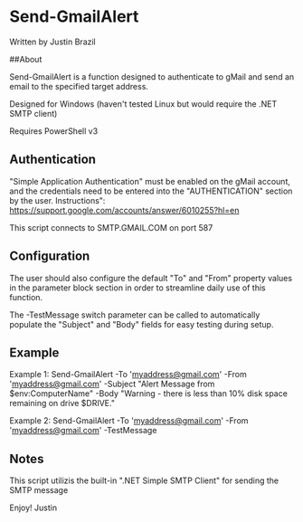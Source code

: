 # Send-GmailAlert
Written by Justin Brazil

##About

Send-GmailAlert is a function designed to authenticate to gMail and send an email to the specified target address.

Designed for Windows (haven't tested Linux but would require the .NET SMTP client)

Requires PowerShell v3

## Authentication

"Simple Application Authentication" must be enabled on the gMail account, and the credentials need to be entered into the "AUTHENTICATION" section by the user.  Instructions": https://support.google.com/accounts/answer/6010255?hl=en

This script connects to SMTP.GMAIL.COM on port 587

## Configuration

The user should also configure the default "To" and "From" property values in the parameter block section in order to streamline daily use of this function.

The -TestMessage switch parameter can be called to automatically populate the "Subject" and "Body" fields for easy testing during setup.

## Example

Example 1:  Send-GmailAlert -To 'myaddress@gmail.com' -From 'myaddress@gmail.com' -Subject "Alert Message from $env:ComputerName" -Body "Warning - there is less than 10% disk space remaining on drive $DRIVE."

Example 2:  Send-GmailAlert -To 'myaddress@gmail.com' -From 'myaddress@gmail.com' -TestMessage

## Notes

This script utilizis the built-in ".NET Simple SMTP Client" for sending the SMTP message





Enjoy!
Justin
		
